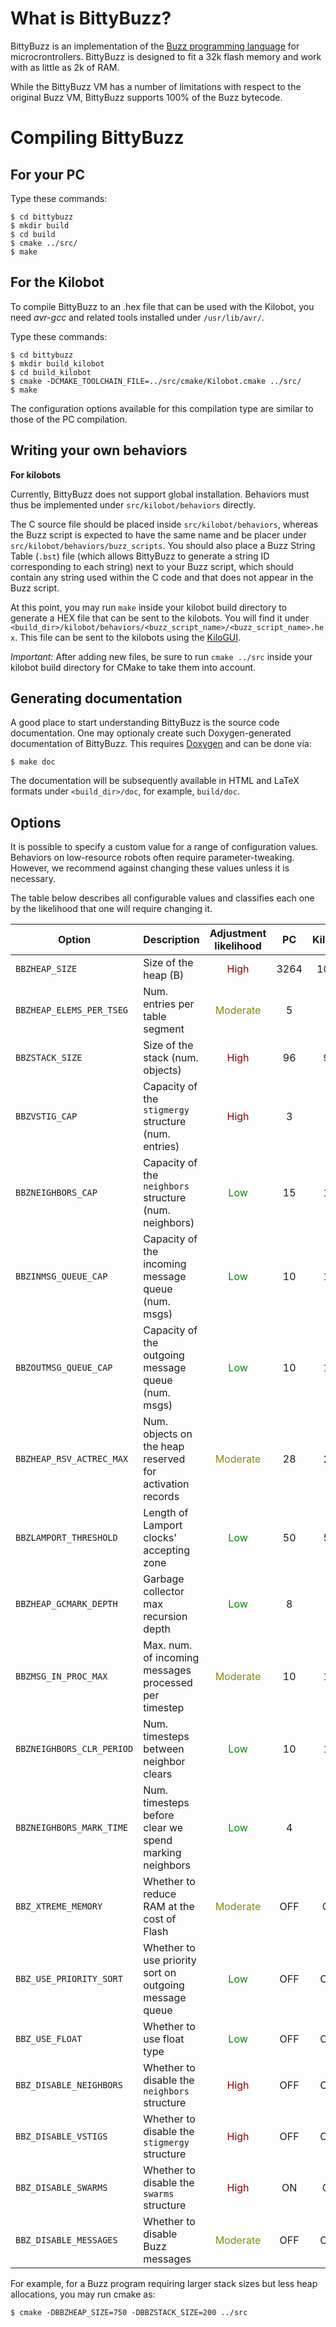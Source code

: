 What is BittyBuzz?
==================

BittyBuzz is an implementation of the
[Buzz programming language](http://the.swarming.buzz) for
microcrontrollers. BittyBuzz is designed to fit a 32k flash memory and
work with as little as 2k of RAM.

While the BittyBuzz VM has a number of limitations with respect to the
original Buzz VM, BittyBuzz supports 100% of the Buzz bytecode.

Compiling BittyBuzz
===================

For your PC
-----------

Type these commands:

    $ cd bittybuzz
    $ mkdir build
    $ cd build
    $ cmake ../src/
    $ make

For the Kilobot
---------------

To compile BittyBuzz to an .hex file that can be used with the
Kilobot, you need _avr-gcc_ and related tools installed under
`/usr/lib/avr/`.

Type these commands:

    $ cd bittybuzz
    $ mkdir build_kilobot
    $ cd build_kilobot
    $ cmake -DCMAKE_TOOLCHAIN_FILE=../src/cmake/Kilobot.cmake ../src/
    $ make

The configuration options available for this compilation type are similar
to those of the PC compilation.

Writing your own behaviors
--------------------------

**For kilobots**

Currently, BittyBuzz does not support global installation. Behaviors must thus be
implemented under `src/kilobot/behaviors` directly.

The C source file should be placed inside `src/kilobot/behaviors`,
whereas the Buzz script is expected to have the same name and be
placer under `src/kilobot/behaviors/buzz_scripts`. You should also place a
Buzz String Table (`.bst`) file (which allows BittyBuzz to generate a
string ID corresponding to each string) next to your Buzz script, which
should contain any string used within the C code and that does not appear
in the Buzz script.

At this point, you may run `make` inside your kilobot build directory to
generate a HEX file that can be sent to the kilobots. You will find it
under `<build_dir>/kilobot/behaviors/<buzz_script_name>/<buzz_script_name>.hex`.
This file can be sent to the kilobots using the
[KiloGUI](https://www.kilobotics.com/download).

_Important:_ After adding new files, be sure to run `cmake ../src` inside
your kilobot build directory for CMake to take them into account.


Generating documentation
------------------------

A good place to start understanding BittyBuzz is the source code documentation.
One may optionaly create such Doxygen-generated documentation of BittyBuzz.
This requires [Doxygen](http://www.stack.nl/~dimitri/doxygen/) and can be done via:

    $ make doc

The documentation will be subsequently available in HTML and LaTeX formats
under `<build_dir>/doc`, for example, `build/doc`.

Options
-------

It is possible to specify a custom value for a range of configuration values.
Behaviors on low-resource robots often require parameter-tweaking. However, we
recommend against changing these values unless it is necessary.

The table below describes all configurable values and classifies each one by
the likelihood that one will require changing it.

|          Option           |                        Description                        |          Adjustment likelihood           |  PC  | Kilobot |
|---------------------------|-----------------------------------------------------------|:----------------------------------------:|:----:|:-------:|
| `BBZHEAP_SIZE`            | Size of the heap (B)                                      | <span style="color:#800">High</span>     | 3264 | 1088    |
| `BBZHEAP_ELEMS_PER_TSEG`  | Num. entries per table segment                            | <span style="color:#880">Moderate</span> | 5    | 5       |
| `BBZSTACK_SIZE`           | Size of the stack (num. objects)                          | <span style="color:#800">High</span>     | 96   | 96      |
| `BBZVSTIG_CAP`            | Capacity of the `stigmergy` structure (num. entries)      | <span style="color:#800">High</span>     | 3    | 3       |
| `BBZNEIGHBORS_CAP`        | Capacity of the `neighbors` structure (num. neighbors)    | <span style="color:#080">Low</span>      | 15   | 15      |
| `BBZINMSG_QUEUE_CAP`      | Capacity of the incoming message queue (num. msgs)        | <span style="color:#080">Low</span>      | 10   | 10      |
| `BBZOUTMSG_QUEUE_CAP`     | Capacity of the outgoing message queue (num. msgs)        | <span style="color:#080">Low</span>      | 10   | 10      |
| `BBZHEAP_RSV_ACTREC_MAX`  | Num. objects on the heap reserved for activation records  | <span style="color:#880">Moderate</span> | 28   | 28      |
| `BBZLAMPORT_THRESHOLD`    | Length of Lamport clocks' accepting zone                  | <span style="color:#080">Low</span>      | 50   | 50      |
| `BBZHEAP_GCMARK_DEPTH`    | Garbage collector max recursion depth                     | <span style="color:#080">Low</span>      | 8    | 8       |
| `BBZMSG_IN_PROC_MAX`      | Max. num. of incoming messages processed per timestep     | <span style="color:#880">Moderate</span> | 10   | 10      |
| `BBZNEIGHBORS_CLR_PERIOD` | Num. timesteps between neighbor clears                    | <span style="color:#080">Low</span>      | 10   | 10      |
| `BBZNEIGHBORS_MARK_TIME`  | Num. timesteps before clear we spend marking neighbors    | <span style="color:#080">Low</span>      | 4    | 4       |
| `BBZ_XTREME_MEMORY`       | Whether to reduce RAM at the cost of Flash                | <span style="color:#880">Moderate</span> | OFF  | ON      |
| `BBZ_USE_PRIORITY_SORT`   | Whether to use priority sort on outgoing message queue    | <span style="color:#080">Low</span>      | OFF  | OFF     |
| `BBZ_USE_FLOAT`           | Whether to use float type                                 | <span style="color:#080">Low</span>      | OFF  | OFF     |
| `BBZ_DISABLE_NEIGHBORS`   | Whether to disable the `neighbors` structure              | <span style="color:#800">High</span>     | OFF  | OFF     |
| `BBZ_DISABLE_VSTIGS`      | Whether to disable the `stigmergy` structure              | <span style="color:#800">High</span>     | OFF  | OFF     |
| `BBZ_DISABLE_SWARMS`      | Whether to disable the `swarms` structure                 | <span style="color:#800">High</span>     | ON   | ON      |
| `BBZ_DISABLE_MESSAGES`    | Whether to disable Buzz messages                          | <span style="color:#880">Moderate</span> | OFF  | OFF     |

For example, for a Buzz program requiring larger stack sizes but less heap allocations, you may run cmake as:

    $ cmake -DBBZHEAP_SIZE=750 -DBBZSTACK_SIZE=200 ../src
